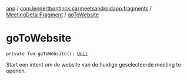 [app](../../index.md) / [com.lennertbontinck.carmeetsandroidapp.fragments](../index.md) / [MeetingDetailFragment](index.md) / [goToWebsite](./go-to-website.md)

# goToWebsite

`private fun goToWebsite(): `[`Unit`](https://kotlinlang.org/api/latest/jvm/stdlib/kotlin/-unit/index.html)

Start een intent om de website van de huidige geselecteerde meeting te openen.

